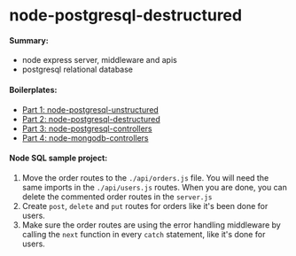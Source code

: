 # node-postgresql-destructured

#### Summary:

- node express server, middleware and apis
- postgresql relational database

#### Boilerplates:

- [Part 1: node-postgresql-unstructured](https://github.com/dirkbosman/node-postgresql-unstructured)
- [Part 2: node-postgresql-destructured](https://github.com/dirkbosman/node-postgresql-destructured)
- [Part 3: node-postgresql-controllers](https://github.com/dirkbosman/node-postgresql-controllers)
- [Part 4: node-mongodb-controllers](https://github.com/dirkbosman/node-mongodb-controllers)

#### Node SQL sample project:

1. Move the order routes to the `./api/orders.js` file. You will need the same imports in the `./api/users.js` routes. When you are done, you can delete the commented order routes in the `server.js`
2. Create `post`, `delete` and `put` routes for orders like it's been done for users.
3. Make sure the order routes are using the error handling middleware by calling the `next` function in every `catch` statement, like it's done for users.
